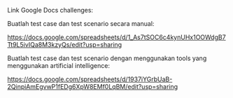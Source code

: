 Link Google Docs challenges:

Buatlah test case dan test scenario secara manual:

https://docs.google.com/spreadsheets/d/1_As7tSOC6c4kynUHx1OOWdgB7Tt9L5ivIQa8M3kzyQs/edit?usp=sharing

Buatlah test case dan test scenario dengan menggunakan tools yang menggunakan artificial intelligence:

https://docs.google.com/spreadsheets/d/1937iYGrbUaB-2QinpiAmEgvwP1fEDg6XpW8EMf0LqBM/edit?usp=sharing
